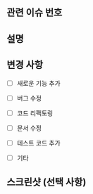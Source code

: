 ## 관련 이슈 번호

<!-- PR이 해결하는 이슈 번호를 입력하세요. -->
<!-- 예시: 'fixes #123' 또는 'closes #456' -->

## 설명

<!-- 이 PR에서 구현한 내용과 변경 사항을 간략히 설명하세요. -->
<!-- 예시: 로그인 버튼 클릭 시 화면이 전환되는 버그를 수정했습니다. -->

## 변경 사항

<!-- 아래 항목에 해당하는 변경 사항을 체크하여 PR의 주요 변경 사항을 명확하게 전달하세요. -->

- [ ]  새로운 기능 추가
<!-- 예시: 새로운 로그인 기능을 추가 -->
- [ ]  버그 수정
<!-- 예시: 로그인 시 발생한 충돌을 수정 -->
- [ ]  코드 리팩토링
<!-- 예시: 코드 최적화를 위해 함수 리팩토링 -->
- [ ]  문서 수정
<!-- 예시: [README.md](http://readme.md/) 파일 수정 -->
- [ ]  테스트 코드 추가
<!-- 예시: 로그인 기능에 대한 단위 테스트 추가 -->
- [ ]  기타
<!-- 예시: 새로운 디렉토리 구조로 리팩토링 -->

## 스크린샷 (선택 사항)

<!-- UI 변경 사항이 있다면 스크린샷을 첨부해 주세요. -->
<!-- 예시: 버튼 클릭 시 로그인 화면으로 전환되는 모습을 보여주는 스크린샷 -->